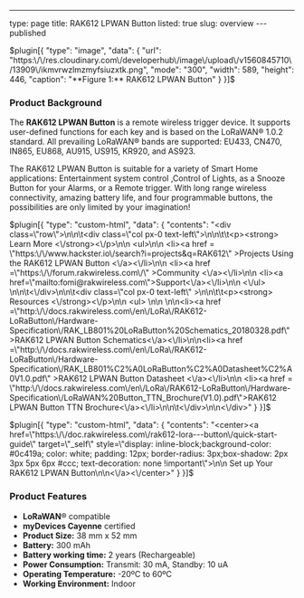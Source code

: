 ---
type: page
title: RAK612 LPWAN Button
listed: true
slug: overview
---published

$plugin[{
    "type": "image",
    "data": {
        "url": "https:\/\/res.cloudinary.com\/developerhub\/image\/upload\/v1560845710\/13909\/ikmvrwzlmzmyfsiuzxtk.png",
        "mode": "300",
        "width": 589,
        "height": 446,
        "caption": "**Figure 1:** RAK612 LPWAN Button"
    }
}]$

### Product Background

The **RAK612 LPWAN Button** is a remote wireless trigger device. It supports user-defined functions for each key and is based on the LoRaWAN® 1.0.2 standard. All prevailing LoRaWAN® bands are supported: EU433, CN470, IN865, EU868, AU915, US915, KR920, and AS923.

The RAK612 LPWAN Button is suitable for a variety of Smart Home applications: Entertainment system control ,Control of Lights, as a Snooze Button for your Alarms, or a Remote trigger. With long range wireless connectivity, amazing battery life, and four programmable buttons, the possibilities are only limited by your imagination!

$plugin[{
    "type": "custom-html",
    "data": {
        "contents": "<div class=\"row\">\n\n\t<div class=\"col px-0 text-left\">\n\n\t\t<p><strong> Learn More <\/strong><\/p>\n\n                <ul>\n\n                      <li><a href = \"https:\/\/www.hackster.io\/search?i=projects&q=RAK612\" >Projects Using the RAK612 LPWAN Button <\/a><\/li>\n\n                      <li><a href =\"https:\/\/forum.rakwireless.com\/\" >Community <\/a><\/li>\n\n                      <li><a href=\"mailto:fomi@rakwireless.com\">Support<\/a><\/li>\n\n               <\/ul>  \n\n\t<\/div>\n\n\t<div class=\"col px-0 text-left\" >\n\n\t\t<p><strong> Resources <\/strong><\/p>\n\n                    <ul> \n\n                           \n\n<li><a href =\"http:\/\/docs.rakwireless.com\/en\/LoRa\/RAK612-LoRaButton\/Hardware-Specification\/RAK_LB801%20LoRaButton%20Schematics_20180328.pdf\" >RAK612 LPWAN Button Schematics<\/a><\/li>\n\n<li><a href =\"http:\/\/docs.rakwireless.com\/en\/LoRa\/RAK612-LoRaButton\/Hardware-Specification\/RAK_LB801%C2%A0LoRaButton%C2%A0Datasheet%C2%A0V1.0.pdf\" >RAK612 LPWAN Button Datasheet <\/a><\/li>\n\n <li><a href = \"http:\/\/docs.rakwireless.com\/en\/LoRa\/RAK612-LoRaButton\/Hardware-Specification\/LoRaWAN%20Button_TTN_Brochure(V1.0).pdf\">RAK612 LPWAN Button TTN Brochure<\/a><\/li>\n\n\t<\/div>\n\n<\/div>"
    }
}]$

$plugin[{
    "type": "custom-html",
    "data": {
        "contents": "<center><a href=\"https:\/\/doc.rakwireless.com\/rak612-lora---button\/quick-start-guide\" target=\"_self\" style=\"display: inline-block;background-color: #0c419a; color: white; padding: 12px; border-radius: 3px;box-shadow: 2px 3px 5px 6px #ccc; text-decoration: none !important\">\n\n    Set up Your RAK612 LPWAN Button\n\n<\/a><\/center>"
    }
}]$

### Product Features

- **LoRaWAN**® compatible
- **myDevices Cayenne** certified
- **Product Size:** 38 mm x 52 mm
- **Battery:** 300 mAh
- **Battery working time:** 2 years (Rechargeable)
- **Power Consumption:** Transmit: 30 mA, Standby: 10 uA
- **Operating Temperature:** -20ºC to 60ºC
- **Working Environment:** Indoor

